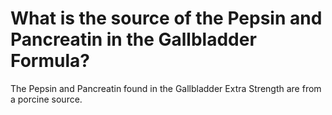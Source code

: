 # What is the source of the Pepsin and Pancreatin in the Gallbladder Formula?

The Pepsin and Pancreatin found in the Gallbladder Extra Strength are from a porcine source.